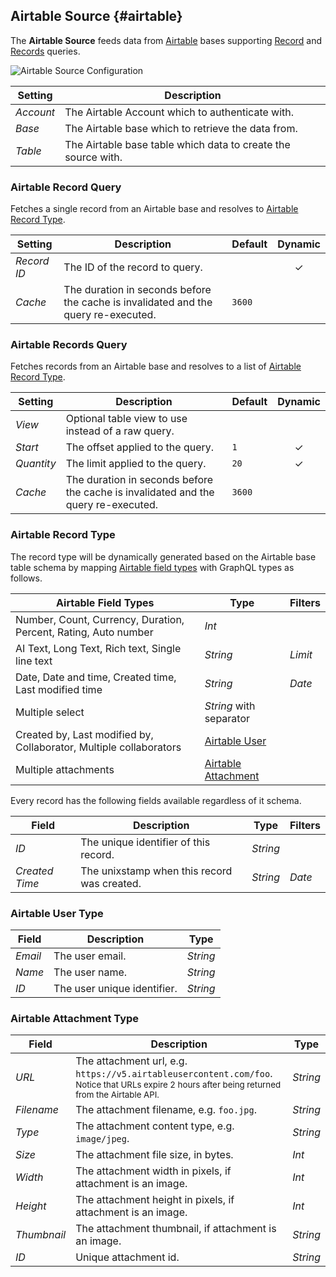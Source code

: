 ## Airtable Source {#airtable}

<div class="tm-resource-icon">
    <!--@include: @essentials-for-yootheme-pro/assets/brands/airtable.svg-->
</div>

The **Airtable Source** feeds data from [Airtable](https://airtable.com/) bases supporting [Record](#airtable-record-query) and [Records](#airtable-records-query) queries.

<!--@include: ./common-provider-settings.md-->

![Airtable Source Configuration](./assets/providers/airtable-config.webp)

| Setting | Description |
| --- | --- |
| *Account* | The Airtable Account which to authenticate with. |
| *Base* | The Airtable base which to retrieve the data from. |
| *Table* | The Airtable base table which data to create the source with. |

### Airtable Record Query

Fetches a single record from an Airtable base and resolves to [Airtable Record Type](#airtable-record-type).

| Setting | Description | Default | Dynamic |
| --- | --- | --- | :---: |
| *Record ID* | The ID of the record to query. | | &#x2713; |
| *Cache* | The duration in seconds before the cache is invalidated and the query re-executed. | `3600` |

### Airtable Records Query

Fetches records from an Airtable base and resolves to a list of [Airtable Record Type](#airtable-record-type).

| Setting | Description | Default | Dynamic |
| --- | --- | --- | :---: |
| *View* | Optional table view to use instead of a raw query. |
| *Start* | The offset applied to the query. | `1` | &#x2713; |
| *Quantity* | The limit applied to the query. | `20` | &#x2713; |
| *Cache* | The duration in seconds before the cache is invalidated and the query re-executed. | `3600` |

### Airtable Record Type

The record type will be dynamically generated based on the Airtable base table schema by mapping [Airtable field types](https://airtable.com/developers/web/api/field-model) with GraphQL types as follows.

| Airtable Field Types | Type | Filters |
| --- | --- | --- |
| Number, Count, Currency, Duration, Percent, Rating, Auto number | *Int* |
| AI Text, Long Text, Rich text, Single line text | *String* | *Limit* |
| Date, Date and time, Created time, Last modified time | *String* | *Date* |
| Multiple select | *String* with separator |
| Created by, Last modified by, Collaborator, Multiple collaborators | [Airtable User](#airtable-user-type) |
| Multiple attachments | [Airtable Attachment](#airtable-attachment-type) |

Every record has the following fields available regardless of it schema.

| Field | Description | Type | Filters |
| --- | --- | --- | --- |
| *ID* | The unique identifier of this record. | *String* |
| *Created Time* | The unixstamp when this record was created. | *String* | *Date* |

### Airtable User Type

| Field | Description | Type |
| --- | --- | --- |
| *Email* | The user email. | *String* |
| *Name* | The user name. | *String* |
| *ID* | The user unique identifier. | *String* |

### Airtable Attachment Type

| Field | Description | Type |
| --- | --- | --- |
| *URL* | The attachment url, e.g. `https://v5.airtableusercontent.com/foo`. <br><small>Notice that URLs expire 2 hours after being returned from the Airtable API.</small> | *String* |
| *Filename* | The attachment filename, e.g. `foo.jpg`. | *String* |
| *Type* | The attachment content type, e.g. `image/jpeg`. | *String* |
| *Size* | The attachment file size, in bytes. | *Int* |
| *Width* | The attachment width in pixels, if attachment is an image. | *Int* |
| *Height* | The attachment height in pixels, if attachment is an image. | *Int* |
| *Thumbnail* | The attachment thumbnail, if attachment is an image. | *String* |
| *ID* | Unique attachment id. | *String* |
